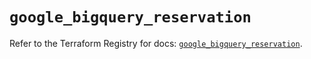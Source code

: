 # `google_bigquery_reservation`

Refer to the Terraform Registry for docs: [`google_bigquery_reservation`](https://registry.terraform.io/providers/hashicorp/google-beta/6.11.2/docs/resources/google_bigquery_reservation).
